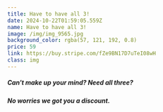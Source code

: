 ```yaml
---
title: Have to have all 3!
date: 2024-10-22T01:59:05.559Z
name: Have to have all 3!
image: /img/img_9565.jpg
background_color: rgba(57, 121, 192, 0.8)
price: 59
link: https://buy.stripe.com/fZe9BN17D7uTeI08wH
class: img
---
```

##### Can't make up your mind? Need all three?

##### No worries we got you a discount.
